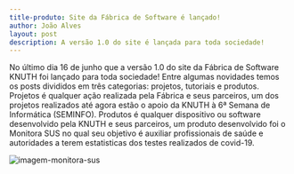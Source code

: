 ```yaml
---
title-produto: Site da Fábrica de Software é lançado!
author: João Alves
layout: post
description: A versão 1.0 do site é lançada para toda sociedade!
---
```


No último dia 16 de junho que a versão 1.0 do site da Fábrica de Software KNUTH foi lançado para toda sociedade! Entre algumas
novidades temos os posts divididos em três categorias: projetos, tutoriais e produtos. Projetos é qualquer ação realizada
pela Fábrica e seus parceiros, um dos projetos realizados até agora estão o apoio da KNUTH à 6ª Semana de Informática (SEMINFO).
Produtos é qualquer dispositivo ou software desenvolvido pela KNUTH e seus parceiros, um produto desenvolvido foi o Monitora SUS no qual
seu objetivo é auxiliar profissionais de saúde e autoridades a terem estatisticas dos testes realizados de covid-19.

![imagem-monitora-sus](http://www.ufs.br/uploads/body_image/gist/123316/WhatsApp_Image_2020-05-05_at_10.48.30.jpeg)